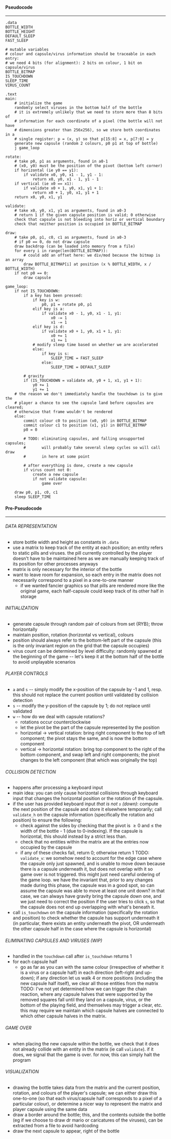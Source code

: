#### Pseudocode
---
```
.data
BOTTLE_WIDTH
BOTTLE_HEIGHT
DEFAULT_SLEEP
FAST_SLEEP

# mutable variables
# colour and capsule/virus information should be traceable in each entry:
# we need 4 bits (for alignment): 2 bits on colour, 1 bit on capsule/virus
BOTTLE_BITMAP
IS_TOUCHDOWN
SLEEP_TIME
VIRUS_COUNT

.text
main:
	# initialize the game
	randomly select viruses in the bottom half of the bottle
	# it is extremely unlikely that we need to store more than 8 bits of
	# information for each coordinate of a pixel (the bottle will not have
	# dimensions greater than 256x256), so we store both coordinates in a
	# single register: p = (x, y) so that p[15:8] = x, p[7:0] = y
	generate new capsule (random 2 colours, p0 p1 at top of bottle)
	j game_loop

rotate:
	# take p0, p1 as arguments, found in a0-1
	# (x0, y0) must be the position of the pivot (bottom left corner)
	if horizontal (ie y0 == y1):
		if validate x0, y0, x1 - 1, y1 - 1:
			return x0, y0, x1 - 1, y1 - 1
	if vertical (ie x0 == x1):
		if validate x0 + 1, y0, x1, y1 + 1:
			return x0 + 1, y0, x1, y1 + 1
	return x0, y0, x1, y1

validate:
	# take x0, y0, x1, y1 as arguments, found in a0-3
	# return 1 if the given capsule position is valid; 0 otherwise
	check that capsule is not bleeding into horiz or vertical boundary
	check that neither position is occupied in BOTTLE_BITMAP

draw:
	# take p0, p1, c0, c1 as arguments, found in a0-3
	# if p0 == 0, do not draw capsule
	draw backdrop (can be loaded into memory from a file)
	for every i in range(len(BOTTLE_BITMAP)):
		# could add an offset here: we div/mod because the bitmap is an array
		draw BOTTLE_BITMAP[i] at position (x % BOTTLE_WIDTH, x / BOTTLE_WIDTH)
	if not p0 == 0:
		draw capsule

game_loop:
	if not IS_TOUCHDOWN:
		if a key has been pressed:
			if key is w:
				p0, p1 = rotate p0, p1
			elif key is a:
				if validate x0 - 1, y0, x1 - 1, y1:
					x0 -= 1
					x1 -= 1
			elif key is d:
				if validate x0 + 1, y0, x1 + 1, y1:
					x0 += 1
					x1 += 1
			# modify sleep time based on whether we are accelerated
			else:
				if key is s:
					SLEEP_TIME = FAST_SLEEP
				else:
					SLEEP_TIME = DEFAULT_SLEEP
		
		# gravity
		if (IS_TOUCHDOWN = validate x0, y0 + 1, x1, y1 + 1):
			y0 += 1
			y1 += 1
	# the reason we don't immediately handle the touchdown is to give the
	# player a chance to see the capsule land before capsules are cleared;
	# otherwise that frame wouldn't be rendered
	else:
		commit colour c0 to position (x0, y0) in BOTTLE_BITMAP
		commit colour c1 to position (x1, y1) in BOTTLE_BITMAP
		p0 = 0
		
		# TODO: eliminating capsules, and falling unsupported capsules;
		#       will probably take several sleep cycles so will call draw
		#       in here at some point
		
		# after everything is done, create a new capsule
		if virus count not 0:
			create a new capsule
			if not validate capsule:
				game over
	
	draw p0, p1, c0, c1
	sleep SLEEP_TIME
```

#### Pre-Pseudocode
---
###### DATA REPRESENTATION
- store bottle width and height as constants in `.data`
- use a matrix to keep track of the entity at each position; an entity refers to static pills and viruses. the pill currently controlled by the player doesn't have to be maintained here as we are manually keeping track of its position for other processes anyways
- matrix is only necessary for the interior of the bottle
- want to leave room for expansion, so each entry in the matrix does not necessarily correspond to a pixel in a one-to-one manner
	- if we wanted fancier graphics so that pills are rendered more like the original game, each half-capsule could keep track of its other half in storage

###### INITIALIZATION
- generate capsule through random pair of colours from set {RYB}; throw horizontally
- maintain position, rotation (horizontal vs vertical), colours
- position should always refer to the bottom-left part of the capsule (this is the only invariant region on the grid that the capsule occupies)
- virus count can be determined by level difficulty: randomly spawned at the beginning of the game -- let's keep it at the bottom half of the bottle to avoid unplayable scenarios

###### PLAYER CONTROLS
- `a` and `s` -- simply modify the x-position of the capsule by -1 and 1, resp. this should not replace the current position until validated by collision detection 
- `s` -- modify the y-position of the capsule by 1; do not replace until validated
- `w` -- how do we deal with capsule rotations?
	- rotations occur counterclockwise
	- let the pivot be the part of the capsule represented by the position
	- horizontal -> vertical rotation: bring right component to the top of left component; the pivot stays the same, and is now the bottom component
	- vertical -> horizontal rotation: bring top component to the right of the bottom component, and swap left and right components; the pivot changes to the left component (that which was originally the top)

###### COLLISION DETECTION
- happens after processing a keyboard input
- main idea: you can only cause horizontal collisions through keyboard input that changes the horizontal position or the rotation of the capsule.
- if the user has provided keyboard input *that is not `s` (down)*: compute the next position of the capsule and store it elsewhere temporarily; call `validate_h` on the capsule information (specifically the rotation and position) to ensure the following:
	- check against the sides by checking that the pivot is $\geq 0$ and $\leq$ the width of the bottle - 1 (due to 0-indexing). If the capsule is horizontal, this should instead by a strict less than.
	- check that no entities within the matrix are at the entries now occupied by the capsule
	- if any of these checks fail, return 0; otherwise return 1
TODO: `validate_v`: we somehow need to account for the edge case where the capsule only just spawned, and is unable to move down because there is a capsule underneath it, but does not overlap with it so game over is not triggered. this might just need careful ordering of the game loop. we have the invariant that, prior to any changes made during this phase, the capsule was in a good spot, so can assume the capsule was able to move at least one unit down? in that case, we can always have gravity bring the capsule down one, and we just need to correct the position if the user tries to click `s`, so that the capsule does not end up overlapping with what's beneath it.
- call `is_touchdown` on the capsule information (specifically the rotation and position) to check whether the capsule has support underneath it (in particular, there exists an entity underneath the pivot, OR underneath the other capsule half in the case where the capsule is horizontal)

###### ELIMINATING CAPSULES AND VIRUSES (WIP)
- handled in the `touchdown` call after `is_touchdown` returns 1
- for each capsule half
	- go as far as you can with the same colour (irrespective of whether it is a virus or a capsule half) in each direction (left-right and up-down); if any direction let us walk 4 or more positions (including the new capsule half itself), we clear all those entities from the matrix
TODO: I've not yet determined how we can trigger the chain reaction, where any capsule halves that were supported by the removed squares fall until they land on a capsule, virus, or the bottom of the playing field, and themselves may trigger a clear, etc. this may require we maintain which capsule halves are connected to which other capsule halves in the matrix.

###### GAME OVER
- when placing the new capsule within the bottle, we check that it does not already collide with an entity in the matrix (ie call `validate`). if it does, we signal that the game is over. for now, this can simply halt the program

###### VISUALIZATION
- drawing the bottle takes data from the matrix and the current position, rotation, and colours of the player's capsule; we can either draw this one-to-one (so that each virus/capsule half corresponds to a pixel of a particular colour), or determine a nicer way to represent the matrix and player capsule using the same data 
- draw a border around the bottle; this, and the contents outside the bottle (eg if we choose to draw dr mario or caricatures of the viruses), can be extracted from a file to avoid hardcoding
- draw the next capsule to appear, right of the bottle
